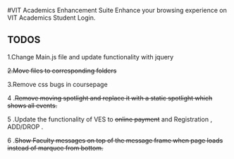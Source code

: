 #VIT Academics Enhancement Suite
Enhance your browsing experience on VIT Academics Student Login.

## TODOS
1.Change Main.js file and update functionality with jquery

~~2.Move files to corresponding folders~~

3.Remove css bugs in coursepage

4 .~~Remove moving spotlight and replace it with a static spotlight which shows all events.~~

5 .Update the functionality of VES to ~~online payment~~ and Registration , ADD/DROP .

6 .~~Show Faculty messages on top of the message frame when page loads instead of marquee from bottom.~~
